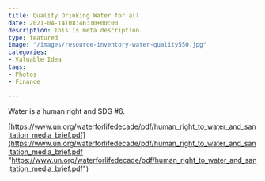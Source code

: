 ```yaml
---
title: Quality Drinking Water for all
date: 2021-04-14T08:46:10+00:00
description: This is meta description
type: featured
image: "/images/resource-inventory-water-quality550.jpg"
categories:
- Valuable Idea
tags:
- Photos
- Finance

---
```

Water is a human right and SDG #6.  

[https://www.un.org/waterforlifedecade/pdf/human_right_to_water_and_sanitation_media_brief.pdf](https://www.un.org/waterforlifedecade/pdf/human_right_to_water_and_sanitation_media_brief.pdf "https://www.un.org/waterforlifedecade/pdf/human_right_to_water_and_sanitation_media_brief.pdf")